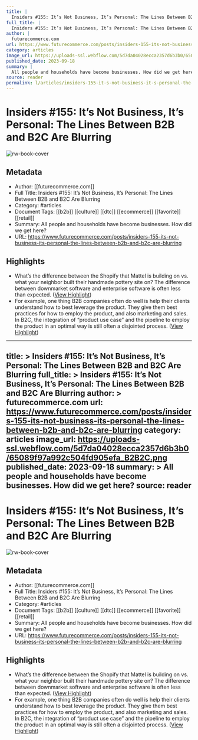 ```yaml
---
title: |
  Insiders #155: It’s Not Business, It’s Personal: The Lines Between B2B and B2C Are Blurring
full_title: |
  Insiders #155: It’s Not Business, It’s Personal: The Lines Between B2B and B2C Are Blurring
author: |
  futurecommerce.com
url: https://www.futurecommerce.com/posts/insiders-155-its-not-business-its-personal-the-lines-between-b2b-and-b2c-are-blurring
category: articles
image_url: https://uploads-ssl.webflow.com/5d7da04028ecca2357d6b3b0/65089f97a992c504fd905efa_B2B2C.png
published_date: 2023-09-18
summary: |
  All people and households have become businesses. How did we get here?
source: reader
permalink: l/articles/insiders-155-it-s-not-business-it-s-personal-the-lines-between-b-2-b-and-b-2-c-are-blurring
---
```

# Insiders #155: It’s Not Business, It’s Personal: The Lines Between B2B and B2C Are Blurring

![rw-book-cover](https://uploads-ssl.webflow.com/5d7da04028ecca2357d6b3b0/65089f97a992c504fd905efa_B2B2C.png)

## Metadata
- Author: [[futurecommerce.com]]
- Full Title: Insiders #155: It’s Not Business, It’s Personal: The Lines Between B2B and B2C Are Blurring
- Category: #articles
- Document Tags: [[b2b]] [[culture]] [[dtc]] [[ecommerce]] [[favorite]] [[retail]] 
- Summary: All people and households have become businesses. How did we get here?
- URL: https://www.futurecommerce.com/posts/insiders-155-its-not-business-its-personal-the-lines-between-b2b-and-b2c-are-blurring

## Highlights
- What’s the difference between the Shopify that Mattel is building on vs. what your neighbor built their handmade pottery site on? The difference between downmarket software and enterprise software is often less than expected. ([View Highlight](https://read.readwise.io/read/01hj49msfqn325vd2hte3j9yb2))
- For example, one thing B2B companies often do well is help their clients understand how to best leverage the product. They give them best practices for how to employ the product, and also marketing and sales. In B2C, the integration of “product use case” and the pipeline to employ the product in an optimal way is still often a disjointed process. ([View Highlight](https://read.readwise.io/read/01hkwjtytm7q1sfva7ea9dtv8g))


---
title: >
  Insiders #155: It’s Not Business, It’s Personal: The Lines Between B2B and B2C Are Blurring
full_title: >
  Insiders #155: It’s Not Business, It’s Personal: The Lines Between B2B and B2C Are Blurring
author: >
  futurecommerce.com
url: https://www.futurecommerce.com/posts/insiders-155-its-not-business-its-personal-the-lines-between-b2b-and-b2c-are-blurring
category: articles
image_url: https://uploads-ssl.webflow.com/5d7da04028ecca2357d6b3b0/65089f97a992c504fd905efa_B2B2C.png
published_date: 2023-09-18
summary: >
  All people and households have become businesses. How did we get here?
source: reader
---
# Insiders #155: It’s Not Business, It’s Personal: The Lines Between B2B and B2C Are Blurring

![rw-book-cover](https://uploads-ssl.webflow.com/5d7da04028ecca2357d6b3b0/65089f97a992c504fd905efa_B2B2C.png)

## Metadata
- Author: [[futurecommerce.com]]
- Full Title: Insiders #155: It’s Not Business, It’s Personal: The Lines Between B2B and B2C Are Blurring
- Category: #articles
- Document Tags: [[b2b]] [[culture]] [[dtc]] [[ecommerce]] [[favorite]] [[retail]] 
- Summary: All people and households have become businesses. How did we get here?
- URL: https://www.futurecommerce.com/posts/insiders-155-its-not-business-its-personal-the-lines-between-b2b-and-b2c-are-blurring

## Highlights
- What’s the difference between the Shopify that Mattel is building on vs. what your neighbor built their handmade pottery site on? The difference between downmarket software and enterprise software is often less than expected. ([View Highlight](https://read.readwise.io/read/01hj49msfqn325vd2hte3j9yb2))
- For example, one thing B2B companies often do well is help their clients understand how to best leverage the product. They give them best practices for how to employ the product, and also marketing and sales. In B2C, the integration of “product use case” and the pipeline to employ the product in an optimal way is still often a disjointed process. ([View Highlight](https://read.readwise.io/read/01hkwjtytm7q1sfva7ea9dtv8g))


